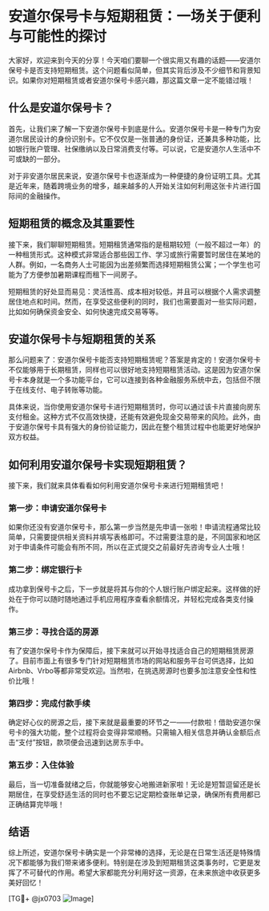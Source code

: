 # 安道尔保号卡与短期租赁：一场关于便利与可能性的探讨

大家好，欢迎来到今天的分享！今天咱们要聊一个很实用又有趣的话题——安道尔保号卡是否支持短期租赁。这个问题看似简单，但其实背后涉及不少细节和背景知识。如果你对短期租赁或者安道尔保号卡感兴趣，那这篇文章一定不能错过哦！

## 什么是安道尔保号卡？

首先，让我们来了解一下安道尔保号卡到底是什么。安道尔保号卡是一种专门为安道尔居民设计的身份识别卡。它不仅仅是一张普通的身份证，还兼具多种功能，比如银行账户管理、社保缴纳以及日常消费支付等。可以说，它是安道尔人生活中不可或缺的一部分。

对于非安道尔居民来说，安道尔保号卡也逐渐成为一种便捷的身份证明工具。尤其是近年来，随着跨境业务的增多，越来越多的人开始关注如何利用这张卡片进行国际间的金融操作。

## 短期租赁的概念及其重要性

接下来，我们聊聊短期租赁。短期租赁通常指的是租期较短（一般不超过一年）的一种租赁形式。这种模式非常适合那些因工作、学习或旅行需要暂时居住在某地的人群。例如，一名商务人士可能因为出差频繁而选择短期租赁公寓；一个学生也可能为了方便参加暑期课程而租下一间房子。

短期租赁的好处显而易见：灵活性高、成本相对较低，并且可以根据个人需求调整居住地点和时间。然而，在享受这些便利的同时，我们也需要面对一些实际问题，比如如何确保资金安全、如何快速完成交易等等。

## 安道尔保号卡与短期租赁的关系

那么问题来了：安道尔保号卡能否支持短期租赁呢？答案是肯定的！安道尔保号卡不仅能够用于长期租赁，同样也可以很好地支持短期租赁活动。这是因为安道尔保号卡本身就是一个多功能平台，它可以连接到各种金融服务系统中去，包括但不限于在线支付、电子转账等功能。

具体来说，当你使用安道尔保号卡进行短期租赁时，你可以通过该卡片直接向房东支付租金。这种方式不仅高效快捷，还能有效避免现金交易带来的风险。此外，由于安道尔保号卡具有强大的身份验证能力，因此在整个租赁过程中也能更好地保护双方权益。

## 如何利用安道尔保号卡实现短期租赁？

接下来，我们就来具体看看如何利用安道尔保号卡来进行短期租赁吧！

### 第一步：申请安道尔保号卡
如果你还没有安道尔保号卡，那么第一步当然是先申请一张啦！申请流程通常比较简单，只需要提供相关资料并填写表格即可。不过需要注意的是，不同国家和地区对于申请条件可能会有所不同，所以在正式提交之前最好先咨询专业人士哦！

### 第二步：绑定银行卡
成功拿到保号卡之后，下一步就是将其与你的个人银行账户绑定起来。这样做的好处在于你可以随时随地通过手机应用程序查看余额情况，并轻松完成各类支付操作。

### 第三步：寻找合适的房源
有了安道尔保号卡作为保障后，接下来就可以开始寻找适合自己的短期租赁房源了。目前市面上有很多专门针对短期租赁市场的网站和服务平台可供选择，比如Airbnb、Vrbo等都非常受欢迎。当然啦，在挑选房源时也要多加注意安全性和性价比哦！

### 第四步：完成付款手续
确定好心仪的房源之后，接下来就是最重要的环节之一——付款啦！借助安道尔保号卡的强大功能，整个过程将会变得非常顺畅。只需输入相关信息并确认金额后点击“支付”按钮，款项便会迅速到达房东手中。

### 第五步：入住体验
最后，当一切准备就绪之后，你就能够安心地搬进新家啦！无论是短暂逗留还是长期居住，在享受舒适生活的同时也不要忘记定期检查账单记录，确保所有费用都已正确结算完毕哦！

## 结语

综上所述，安道尔保号卡确实是一个非常棒的选择，无论是在日常生活还是特殊情况下都能够为我们带来诸多便利。特别是在涉及到短期租赁这类事务时，它更是发挥了不可替代的作用。希望大家都能充分利用好这一资源，在未来旅途中收获更多美好回忆！

[TG💪+ @jx0703 ![Image](https://github.com/user-attachments/assets/dbca1d08-cadb-493c-b0ec-ad6f7a83f270)]